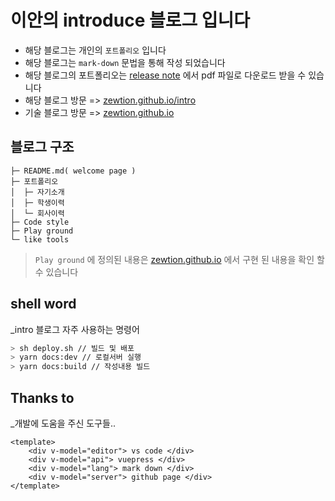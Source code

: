 # 이안의 introduce 블로그 입니다

- 해당 블로그는 개인의 `포트폴리오` 입니다
- 해당 블로그는 `mark-down` 문법을 통해 작성 되었습니다
- 해당 블로그의 포트폴리오는 [release note](../../releases) 에서 pdf 파일로 다운로드 받을 수 있습니다
- 해당 블로그 방문 => [zewtion.github.io/intro](https://zewtion.github.io/intro)
- 기술 블로그 방문 => [zewtion.github.io](https://zewtion.github.io)

## 블로그 구조

``` blog
├─ README.md( welcome page )
├─ 포트폴리오
│  ├─ 자기소개
│  ├─ 학생이력
│  └─ 회사이력
├─ Code style
├─ Play ground
└─ like tools
```

> `Play ground` 에 정의된 내용은 [zewtion.github.io](https://zewtion.github.io) 에서 구현 된 내용을 확인 할 수 있습니다

## shell word

_intro 블로그 자주 사용하는 명령어

```bash
> sh deploy.sh // 빌드 및 배포
> yarn docs:dev // 로컬서버 실행
> yarn docs:build // 작성내용 빌드
```

## Thanks to

_개발에 도움을 주신 도구들..

```vue
<template>
    <div v-model="editor"> vs code </div>
    <div v-model="api"> vuepress </div>
    <div v-model="lang"> mark down </div>
    <div v-model="server"> github page </div>
</template>
```

